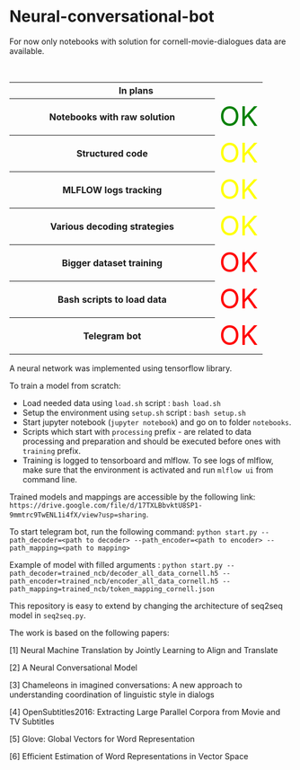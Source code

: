 # Neural-conversational-bot
For now only notebooks with solution for cornell-movie-dialogues data are available.

<html>
 </head>&nbsp;</head>
<table width="300px">
<tr>
<th colspan="3"><b>In plans</b></th>
</tr>
<tr><th width="350px">Notebooks with raw solution</th>
<td width="50px"><font color="green" size="30">OK</font></td>
</tr>
<tr>
<th>Structured code</th>
<td width="10px"><font color="yellow" size="30">OK</font></td>
</tr>
<tr>
<th>MLFLOW logs tracking</th>
<td width="10px"><font color="yellow" size="30">OK</font></td>
</tr>
<tr>
<th>Various decoding strategies</th>
<td width="10px"><font color="yellow" size="30">OK</font></td>
</tr>
<tr>
<th>Bigger dataset training</th>
<td width="10px"><font color="red" size="30">OK</font></td>
</tr>
<tr>
<th>Bash scripts to load data</th>
<td width="10px"><font color="red" size="30">OK</font></td>
</tr>
<tr>
<th>Telegram bot</th>
<td width="10px"><font color="red" size="30">OK</font></td>
</tr>
</table>
</html>

A neural network was implemented using tensorflow library.

To train a model from scratch:
* Load needed data using `load.sh` script :
`bash load.sh`
* Setup the environment using `setup.sh` script : 
`bash setup.sh`
* Start jupyter notebook (`jupyter notebook`) 
and go on to folder `notebooks`.
* Scripts which start with `processing` prefix - are related 
to data processing and preparation and should be executed before
ones with `training` prefix.
* Training is logged to tensorboard and mlflow.
To see logs of mlflow, make sure that the environment is activated
and run `mlflow ui` from command line.

Trained models and mappings are accessible by the following link:
`https://drive.google.com/file/d/17TXLBbvktU8SP1-9mmtrc9TwENL1i4fX/view?usp=sharing`.

To start telegram bot, run the following command:
` python start.py --path_decoder=<path to decoder> --path_encoder=<path to encoder> --path_mapping=<path to mapping> 
` 

Example of model with filled arguments :
` python start.py --path_decoder=trained_ncb/decoder_all_data_cornell.h5 --path_encoder=trained_ncb/encoder_all_data_cornell.h5 --path_mapping=trained_ncb/token_mapping_cornell.json 
`

This repository is easy to extend by changing the architecture of seq2seq model in `seq2seq.py`.

The work is based on the following papers:

[1] Neural Machine Translation by Jointly Learning to Align and Translate

[2] A Neural Conversational Model

[3] Chameleons in imagined conversations:
A new approach to understanding coordination of linguistic style in dialogs

[4] OpenSubtitles2016: Extracting Large Parallel Corpora
from Movie and TV Subtitles

[5] Glove: Global Vectors for Word Representation

[6] Efficient Estimation of Word Representations in Vector Space

 
